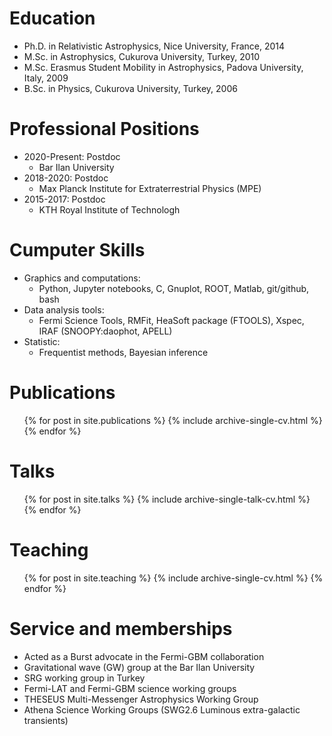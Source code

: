 Education
======
* Ph.D. in Relativistic Astrophysics, Nice University, France, 2014
* M.Sc. in Astrophysics, Cukurova University, Turkey, 2010
* M.Sc. Erasmus Student Mobility in Astrophysics, Padova University, Italy, 2009
* B.Sc. in Physics, Cukurova University, Turkey, 2006

Professional Positions
======
* 2020-Present: Postdoc
  * Bar Ilan University
* 2018-2020: Postdoc
  * Max Planck Institute for Extraterrestrial Physics (MPE)
* 2015-2017: Postdoc
  * KTH Royal Institute of Technologh
  
Cumputer Skills
======
* Graphics and computations: 
  * Python, Jupyter notebooks, C, Gnuplot, ROOT, Matlab, git/github, bash
* Data analysis tools:
  * Fermi Science Tools, RMFit, HeaSoft package (FTOOLS), Xspec, IRAF (SNOOPY:daophot, APELL) 
* Statistic:
  * Frequentist methods, Bayesian inference

Publications
======
  <ul>{% for post in site.publications %}
    {% include archive-single-cv.html %}
  {% endfor %}</ul>
  
Talks
======
  <ul>{% for post in site.talks %}
    {% include archive-single-talk-cv.html %}
  {% endfor %}</ul>
  
Teaching
======
  <ul>{% for post in site.teaching %}
    {% include archive-single-cv.html %}
  {% endfor %}</ul>
  
Service and memberships
======
* Acted as a Burst advocate in the Fermi-GBM collaboration
* Gravitational wave (GW) group at the Bar Ilan University
* SRG working group in Turkey
* Fermi-LAT and Fermi-GBM science working groups
* THESEUS Multi-Messenger Astrophysics Working Group
* Athena Science Working Groups (SWG2.6 Luminous extra-galactic transients)




